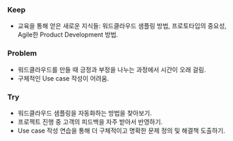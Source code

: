 ### Keep

- 교육을 통해 얻은 새로운 지식들: 워드클라우드 샘플링 방법, 프로토타입의 중요성, Agile한 Product Development 방법.

### Problem

- 워드클라우드를 만들 때 긍정과 부정을 나누는 과정에서 시간이 오래 걸림.
- 구체적인 Use case 작성이 어려움.

### Try

- 워드클라우드 샘플링을 자동화하는 방법을 찾아보기.
- 프로젝트 진행 중 고객의 피드백을 자주 받아서 반영하기.
- Use case 작성 연습을 통해 더 구체적이고 명확한 문제 정의 및 해결책 도출하기.
